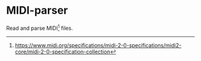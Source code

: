 # MIDI-parser
Read and parse MIDI[^1] files.



[^1]:https://www.midi.org/specifications/midi-2-0-specifications/midi2-core/midi-2-0-specification-collection
